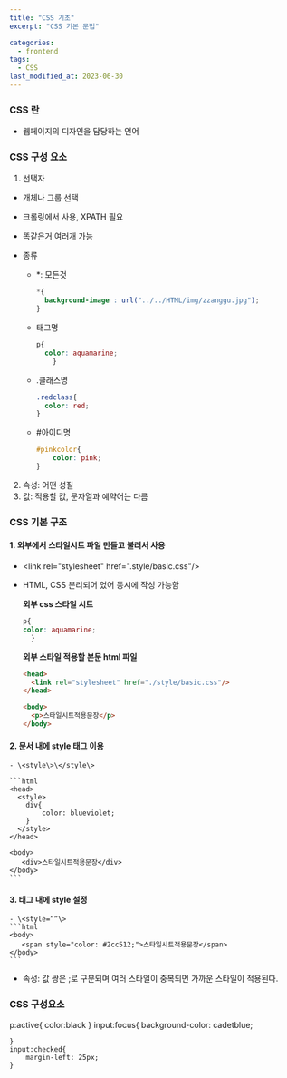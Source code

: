 ```yaml
---
title: "CSS 기초"
excerpt: "CSS 기본 문법"

categories:
  - frontend
tags:
  - CSS
last_modified_at: 2023-06-30
---  
```


### CSS 란 ###
- 웹페이지의 디자인을 담당하는 언어

### CSS 구성 요소 ###

1. 선택자
- 개체나 그룹 선택
- 크롤링에서 사용, XPATH 필요
- 똑같은거 여러개 가능
- 종류
  
  * *: 모든것

    ```css
    *{
      background-image : url("../../HTML/img/zzanggu.jpg");
    }
    ```

  * 태그명

    ```css
    p{
      color: aquamarine;
        }
    ```

  * .클래스명

    ```css
    .redclass{
      color: red;
    }

    ```

  * #아이디명

    ```css
    #pinkcolor{
        color: pink;
    }
    ```


2. 속성: 어떤 성질
3. 값: 적용할 값, 문자열과 예약어는 다름

### CSS 기본 구조 ###

#### 1. 외부에서 스타일시트 파일 만들고 불러서 사용 ####
- \<link rel="stylesheet" href=".style/basic.css"/\>
- HTML, CSS 분리되어 었어 동시에 작성 가능함

  **외부 css 스타일 시트**
  ```css
  p{
  color: aquamarine;
    }
  ```

  **외부 스타일 적용할 본문 html 파일**
  ```html
  <head>
    <link rel="stylesheet" href="./style/basic.css"/>
  </head>

  <body>
    <p>스타일시트적용문장</p>
  </body>
  ```

#### 2. 문서 내에 style 태그 이용 ####
    - \<style\>\</style\>

    ```html
    <head>
      <style>
        div{
            color: blueviolet;
        }
      </style>
    </head>

    <body>
       <div>스타일시트적용문장</div>
    </body>
    ```

#### 3. 태그 내에 style 설정 ####
    - \<style=””\>
    ```html
    <body>
       <span style="color: #2cc512;">스타일시트적용문장</span>
    </body>  
    ```

- 속성: 값 쌍은 ;로 구분되며 여러 스타일이 중복되면 가까운 스타일이 적용된다.

### CSS 구성요소 ###

p:active{
        color:black
    }
    input:focus{
        background-color: cadetblue;

    }
    input:checked{
        margin-left: 25px;
    }